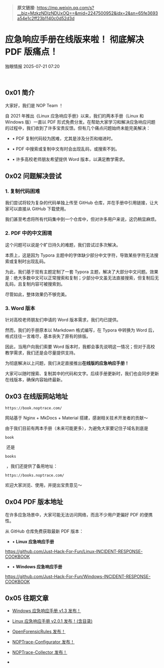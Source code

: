 > **原文链接**: https://mp.weixin.qq.com/s?__biz=MzkzNDIzNDUxOQ==&mid=2247500952&idx=2&sn=65fe3693a54e1c2ff23b1140c0d52d3d

#  应急响应手册在线版来啦！ 彻底解决 PDF 版痛点！  
 独眼情报   2025-07-21 07:20  
  
   
  
## 0x01 简介  
  
大家好，我们是 NOP Team ！  
  
自 2021 年推出《Linux 应急响应手册》以来，我们的两本手册（Linux 和 Windows 版）一直以 PDF 形式免费分发。在帮助大家学习和解决应急响应问题的过程中，我们收到了许多宝贵反馈。但有几个痛点问题始终未能完美解决：  
- • PDF 复制代码较为困难，尤其是涉及分页和缩进时。  
  
- • PDF 中搜索或复制中文有时会出现乱码，或搜索不到。  
  
- • 许多高校老师朋友希望提供 Word 版本，以满足教学需求。  
  
## 0x02 问题解决尝试  
### 1. 复制代码困难  
  
我们尝试将较为复杂的代码单独上传至 GitHub 仓库，并在手册中引用链接，让大家可以直接从 GitHub 下载使用。  
  
我们甚至考虑将所有代码集中到一个仓库中，但对许多用户来说，这仍稍显麻烦。  
### 2. PDF 中的中文困境  
  
这个问题可以说是个旷日持久的难题，我们尝试过多次解决。  
  
本质上，这是因为 Typora 主题中的字体缺少部分中文字符，导致某些字符无法搜索或复制时出现乱码。  
  
为此，我们基于现有主题定制了一套 Typora 主题，解决了大部分中文问题。效果是：绝大多数中文可以正常搜索和复制；少部分中文虽无法直接搜索，但复制后无乱码，且复制内容可被搜索到。  
  
尽管如此，整体效果仍不够完美。  
### 3. Word 版本  
  
针对高校老师朋友们申请的 Word 版本需求，我们均已提供。  
  
然而，我们的手册原本以 Markdown 格式编写，在 Typora 中转换为 Word 后，格式往往一言难尽，基本丧失了原有的排版。  
  
因此，当用户向我们索要 Word 版本时，我都会事先说明这一情况；但对于高校教学需求，我们还是会尽量提供支持。  
  
为彻底解决以上问题，我们决定直接推出**在线版的应急响应手册！**  
  
大家可以随时搜索、复制其中的代码和文字。后续手册更新时，我们也会同步更新在线版本，确保内容始终最新。  
## 0x03 在线版网站地址  

```
https://book.noptrace.com/
```

  
  
  
网站基于 Nginx + MkDocs + Material 搭建，感谢相关技术开发者的贡献～  
  
由于我们目前有两本手册（未来可能更多），为避免大家要记住子域名到底是 
```
book
```

  
 还是 
```
books
```

  
 ，我们还提供了备用地址：  

```
https://books.noptrace.com/
```

  
欢迎大家浏览、使用，并提出宝贵意见～  
## 0x04 PDF 版本地址  
  
在许多应急场景中，大家可能无法访问网络，而且不少用户更偏好 PDF 的便携性。  
  
从 GitHub 仓库免费获取最新 PDF 版本：  
- • **Linux 应急响应手册**  
  
https://github.com/Just-Hack-For-Fun/Linux-INCIDENT-RESPONSE-COOKBOOK  
  
- • **Windows 应急响应手册**  
  
https://github.com/Just-Hack-For-Fun/Windows-INCIDENT-RESPONSE-COOKBOOK  
  
## 0x05 往期文章  
- [Windows 应急响应手册 v1.3 发布！](https://mp.weixin.qq.com/s?__biz=MzU1NDkwMzAyMg==&mid=2247502967&idx=1&sn=64d276c8878b4f1e2fa6f5773b2649ee&scene=21#wechat_redirect)  
  
  
- [Linux 应急响应手册 v2.0.1 发布！(含目录)](https://mp.weixin.qq.com/s?__biz=MzU1NDkwMzAyMg==&mid=2247502770&idx=1&sn=85b3f9c13c78ee814042b282f6fe6e87&scene=21#wechat_redirect)  
  
  
- [OpenForensicRules 发布！](https://mp.weixin.qq.com/s?__biz=MzU1NDkwMzAyMg==&mid=2247502811&idx=1&sn=bdf64878bb87c64fb898881f5aadd82e&scene=21#wechat_redirect)  
  
  
- [NOPTrace-Configurator 发布！](https://mp.weixin.qq.com/s?__biz=MzU1NDkwMzAyMg==&mid=2247502819&idx=1&sn=66c9909519c95e1655978d666aba562d&scene=21#wechat_redirect)  
  
  
- [NOPTrace-Collector 发布！](https://mp.weixin.qq.com/s?__biz=MzU1NDkwMzAyMg==&mid=2247502852&idx=1&sn=3d3f29e38705cbb244c6774bf883997a&scene=21#wechat_redirect)  
  
  
-   
  
  
   
  
  
  
